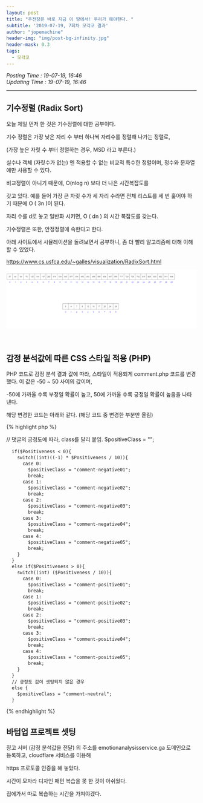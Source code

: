 ```yaml
---
layout: post
title: "주전장은 바로 지금 이 땅에서! 우리가 해야한다. "
subtitle: '2019-07-19, 7회차 모각코 결과'
author: "jopemachine"
header-img: "img/post-bg-infinity.jpg"
header-mask: 0.3
tags:
  - 모각코
---
```


<i>Posting Time : 19-07-19, 16:46</i><br>
<i>Updating Time : 19-07-19, 16:46</i><br>

---

<h2>기수정렬 (Radix Sort)</h2>

오늘 제일 먼저 한 것은 기수정렬에 대한 공부이다.

기수 정렬은 가장 낮은 자리 수 부터 하나씩 자리수를 정렬해 나가는 정렬로,

(가장 높은 자릿 수 부터 정렬하는 경우, MSD 라고 부른다.)

실수나 객체 (자릿수가 없는) 엔 적용할 수 없는 비교적 특수한 정렬이며, 정수와 문자열에만 사용할 수 있다.

비교정렬이 아니기 때문에, O(nlog n) 보다 더 나은 시간복잡도를

갖고 있다. 예를 들어 가장 큰 자릿 수가 세 자리 수라면 전체 리스트를 세 번 훑어야 하기 때문에 O ( 3n )이 된다.

자리 수를 d로 놓고 일반화 시키면, O ( dn ) 의 시간 복잡도를 갖는다. 

기수정렬은 또한, 안정정렬에 속한다고 한다.

아래 사이트에서 시뮬레이션을 돌려보면서 공부하니, 좀 더 빨리 알고리즘에 대해 이해할 수 있었다.

https://www.cs.usfca.edu/~galles/visualization/RadixSort.html

![](/img/posts/2019-07-19-Mogacko07_Result/ScreenClip.png)

<br>

<h2>감정 분석값에 따른 CSS 스타일 적용 (PHP)</h2>

PHP 코드로 감정 분석 결과 값에 따라, 스타일이 적용되게 comment.php 코드를 변경했다. 이 값은 -50 ~ 50 사이의 값이며,

-50에 가까울 수록 부정일 확률이 높고, 50에 가까울 수록 긍정일 확률이 높음을 나타낸다.

해당 변경한 코드는 아래와 같다. (해당 코드 중 변경한 부분만 올림)

{% highlight php %}

// 댓글의 긍정도에 따라, class를 달리 붙임.
      $positiveClass = "";

      if($Positiveness < 0){
        switch((int)((-1) * $Positiveness / 10)){
          case 0:
            $positiveClass = "comment-negative01";
            break;
          case 1:
            $positiveClass = "comment-negative02";
            break;
          case 2:
            $positiveClass = "comment-negative03";
            break;
          case 3:
            $positiveClass = "comment-negative04";
            break;
          case 4:
            $positiveClass = "comment-negative05";
            break;
        }
      }
      else if($Positiveness > 0){
        switch((int) ($Positiveness / 10)){
          case 0:
            $positiveClass = "comment-positive01";
            break;
          case 1:
            $positiveClass = "comment-positive02";
            break;
          case 2:
            $positiveClass = "comment-positive03";
            break;
          case 3:
            $positiveClass = "comment-positive04";
            break;
          case 4:
            $positiveClass = "comment-positive05";
            break;
        }
      }
      // 긍정도 값이 셋팅되지 않은 경우
      else {
        $positiveClass = "comment-neutral";
      }

{% endhighlight %}

<h2>바텀업 프로젝트 셋팅</h2>

쟝고 서버 (감정 분석값을 전달) 의 주소를 emotionanalysisservice.ga 도메인으로 등록하고, cloudflare 서비스를 이용해

https 프로토콜 인증을 해 놓았다. 

시간이 모자라 디자인 패턴 복습을 못 한 것이 아쉬웠다.

집에가서 따로 복습하는 시간을 가져야겠다.


